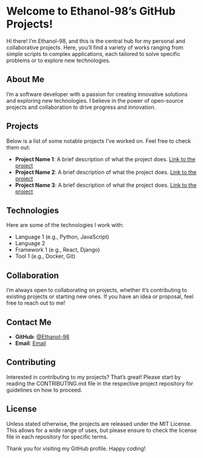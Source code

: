 # Welcome to Ethanol-98’s GitHub Projects!

Hi there! I’m Ethanol-98, and this is the central hub for my personal and collaborative projects. Here, you’ll find a variety of works ranging from simple scripts to complex applications, each tailored to solve specific problems or to explore new technologies.

## About Me

I’m a software developer with a passion for creating innovative solutions and exploring new technologies. I believe in the power of open-source projects and collaboration to drive progress and innovation.

## Projects

Below is a list of some notable projects I’ve worked on. Feel free to check them out:

- **Project Name 1**: A brief description of what the project does. [Link to the project](#)
- **Project Name 2**: A brief description of what the project does. [Link to the project](#)
- **Project Name 3**: A brief description of what the project does. [Link to the project](#)

## Technologies

Here are some of the technologies I work with:

- Language 1 (e.g., Python, JavaScript)
- Language 2
- Framework 1 (e.g., React, Django)
- Tool 1 (e.g., Docker, Git)

## Collaboration

I’m always open to collaborating on projects, whether it’s contributing to existing projects or starting new ones. If you have an idea or proposal, feel free to reach out to me!

## Contact Me

- **GitHub**: [@Ethanol-98](https://github.com/Ethanol-98)
- **Email**: [Email](02quads.sandman@icloud.com)

## Contributing

Interested in contributing to my projects? That’s great! Please start by reading the CONTRIBUTING.md file in the respective project repository for guidelines on how to proceed.

## License

Unless stated otherwise, the projects are released under the MIT License. This allows for a wide range of uses, but please ensure to check the license file in each repository for specific terms.

Thank you for visiting my GitHub profile. Happy coding!
